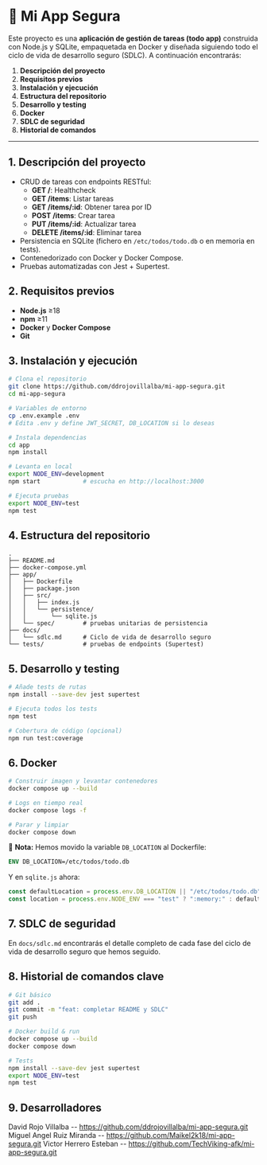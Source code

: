 # 📝 Mi App Segura

Este proyecto es una **aplicación de gestión de tareas (todo app)** construida con Node.js y SQLite, empaquetada en Docker y diseñada siguiendo todo el ciclo de vida de desarrollo seguro (SDLC). A continuación encontrarás:

1. **Descripción del proyecto**  
2. **Requisitos previos**  
3. **Instalación y ejecución**  
4. **Estructura del repositorio**  
5. **Desarrollo y testing**  
6. **Docker**  
7. **SDLC de seguridad**  
8. **Historial de comandos**  

---

## 1. Descripción del proyecto

- CRUD de tareas con endpoints RESTful:  
  - **GET /**: Healthcheck  
  - **GET /items**: Listar tareas  
  - **GET /items/:id**: Obtener tarea por ID  
  - **POST /items**: Crear tarea  
  - **PUT /items/:id**: Actualizar tarea  
  - **DELETE /items/:id**: Eliminar tarea  
- Persistencia en SQLite (fichero en `/etc/todos/todo.db` o en memoria en tests).  
- Contenedorizado con Docker y Docker Compose.  
- Pruebas automatizadas con Jest + Supertest.  

## 2. Requisitos previos

- **Node.js** ≥18  
- **npm** ≥11  
- **Docker** y **Docker Compose**  
- **Git**  

## 3. Instalación y ejecución

```bash
# Clona el repositorio
git clone https://github.com/ddrojovillalba/mi-app-segura.git
cd mi-app-segura

# Variables de entorno
cp .env.example .env
# Edita .env y define JWT_SECRET, DB_LOCATION si lo deseas

# Instala dependencias
cd app
npm install

# Levanta en local
export NODE_ENV=development
npm start            # escucha en http://localhost:3000

# Ejecuta pruebas
export NODE_ENV=test
npm test
```

## 4. Estructura del repositorio

```
.
├── README.md
├── docker-compose.yml
├── app/
│   ├── Dockerfile
│   ├── package.json
│   ├── src/
│   │   ├── index.js
│   │   └── persistence/
│   │       └── sqlite.js
│   └── spec/        # pruebas unitarias de persistencia
├── docs/
│   └── sdlc.md      # Ciclo de vida de desarrollo seguro
└── tests/           # pruebas de endpoints (Supertest)
```

## 5. Desarrollo y testing

```bash
# Añade tests de rutas
npm install --save-dev jest supertest

# Ejecuta todos los tests
npm test

# Cobertura de código (opcional)
npm run test:coverage
```

## 6. Docker

```bash
# Construir imagen y levantar contenedores
docker compose up --build

# Logs en tiempo real
docker compose logs -f

# Parar y limpiar
docker compose down
```

📌 **Nota:** Hemos movido la variable `DB_LOCATION` al Dockerfile:

```dockerfile
ENV DB_LOCATION=/etc/todos/todo.db
```

Y en `sqlite.js` ahora:

```js
const defaultLocation = process.env.DB_LOCATION || "/etc/todos/todo.db";
const location = process.env.NODE_ENV === "test" ? ":memory:" : defaultLocation;
```

## 7. SDLC de seguridad

En `docs/sdlc.md` encontrarás el detalle completo de cada fase del ciclo de vida de desarrollo seguro que hemos seguido.  

## 8. Historial de comandos clave

```bash
# Git básico
git add .
git commit -m "feat: completar README y SDLC"
git push

# Docker build & run
docker compose up --build
docker compose down

# Tests
npm install --save-dev jest supertest
export NODE_ENV=test
npm test
```

## 9. Desarrolladores

David Rojo Villalba -- https://github.com/ddrojovillalba/mi-app-segura.git
Miguel Angel Ruiz Miranda -- https://github.com/Maikel2k18/mi-app-segura.git
Victor Herrero Esteban -- https://github.com/TechViking-afk/mi-app-segura.git
